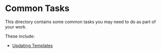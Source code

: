 # Common Tasks

This directory contains some common tasks you may need to do as part of your work.

These include:

* [Updating Templates](./updating-templates.md)
